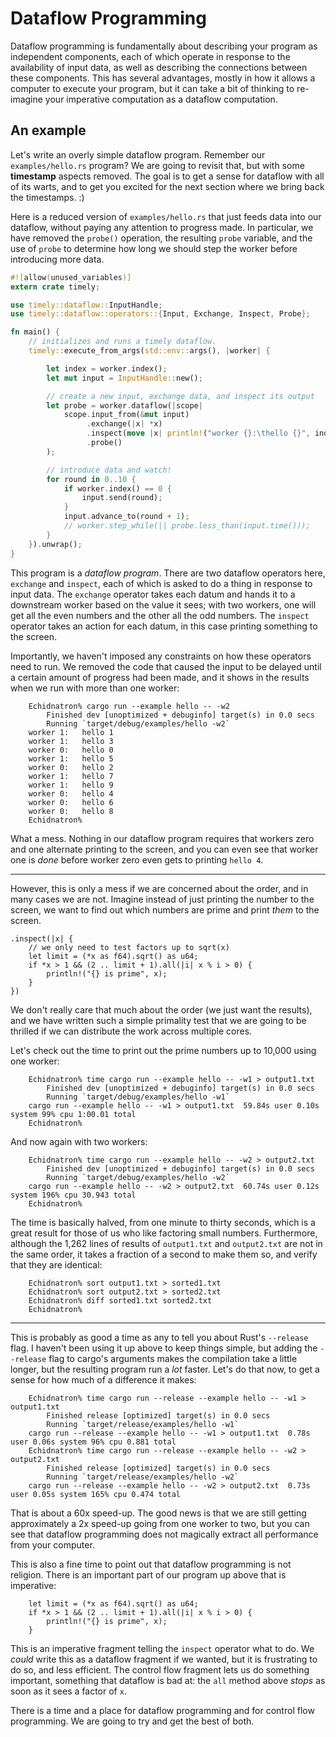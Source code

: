 # Dataflow Programming

Dataflow programming is fundamentally about describing your program as independent components, each of which operate in response to the availability of input data, as well as describing the connections between these components. This has several advantages, mostly in how it allows a computer to execute your program, but it can take a bit of thinking to re-imagine your imperative computation as a dataflow computation.

## An example

Let's write an overly simple dataflow program. Remember our `examples/hello.rs` program? We are going to revisit that, but with some **timestamp** aspects removed. The goal is to get a sense for dataflow with all of its warts, and to get you excited for the next section where we bring back the timestamps. :)

Here is a reduced version of `examples/hello.rs` that just feeds data into our dataflow, without paying any attention to progress made. In particular, we have removed the `probe()` operation, the resulting `probe` variable, and the use of `probe` to determine how long we should step the worker before introducing more data.

```rust
#![allow(unused_variables)]
extern crate timely;

use timely::dataflow::InputHandle;
use timely::dataflow::operators::{Input, Exchange, Inspect, Probe};

fn main() {
    // initializes and runs a timely dataflow.
    timely::execute_from_args(std::env::args(), |worker| {

        let index = worker.index();
        let mut input = InputHandle::new();

        // create a new input, exchange data, and inspect its output
        let probe = worker.dataflow(|scope|
            scope.input_from(&mut input)
                 .exchange(|x| *x)
                 .inspect(move |x| println!("worker {}:\thello {}", index, x))
                 .probe()
        );

        // introduce data and watch!
        for round in 0..10 {
            if worker.index() == 0 {
                input.send(round);
            }
            input.advance_to(round + 1);
            // worker.step_while(|| probe.less_than(input.time()));
        }
    }).unwrap();
}
```

This program is a *dataflow program*. There are two dataflow operators here, `exchange` and `inspect`, each of which is asked to do a thing in response to input data. The `exchange` operator takes each datum and hands it to a downstream worker based on the value it sees; with two workers, one will get all the even numbers and the other all the odd numbers. The `inspect` operator takes an action for each datum, in this case printing something to the screen.

Importantly, we haven't imposed any constraints on how these operators need to run. We removed the code that caused the input to be delayed until a certain amount of progress had been made, and it shows in the results when we run with more than one worker:

```ignore
    Echidnatron% cargo run --example hello -- -w2
        Finished dev [unoptimized + debuginfo] target(s) in 0.0 secs
        Running `target/debug/examples/hello -w2`
    worker 1:	hello 1
    worker 1:	hello 3
    worker 0:	hello 0
    worker 1:	hello 5
    worker 0:	hello 2
    worker 1:	hello 7
    worker 1:	hello 9
    worker 0:	hello 4
    worker 0:	hello 6
    worker 0:	hello 8
    Echidnatron%
```

What a mess. Nothing in our dataflow program requires that workers zero and one alternate printing to the screen, and you can even see that worker one is *done* before worker zero even gets to printing `hello 4`.

---

However, this is only a mess if we are concerned about the order, and in many cases we are not. Imagine instead of just printing the number to the screen, we want to find out which numbers are prime and print *them* to the screen.

```rust,ignore
.inspect(|x| {
    // we only need to test factors up to sqrt(x)
    let limit = (*x as f64).sqrt() as u64;
    if *x > 1 && (2 .. limit + 1).all(|i| x % i > 0) {
        println!("{} is prime", x);
    }
})
```

 We don't really care that much about the order (we just want the results), and we have written such a simple primality test that we are going to be thrilled if we can distribute the work across multiple cores.

 Let's check out the time to print out the prime numbers up to 10,000 using one worker:

```ignore
    Echidnatron% time cargo run --example hello -- -w1 > output1.txt
        Finished dev [unoptimized + debuginfo] target(s) in 0.0 secs
        Running `target/debug/examples/hello -w1`
    cargo run --example hello -- -w1 > output1.txt  59.84s user 0.10s system 99% cpu 1:00.01 total
    Echidnatron%
```

And now again with two workers:

```ignore
    Echidnatron% time cargo run --example hello -- -w2 > output2.txt
        Finished dev [unoptimized + debuginfo] target(s) in 0.0 secs
        Running `target/debug/examples/hello -w2`
    cargo run --example hello -- -w2 > output2.txt  60.74s user 0.12s system 196% cpu 30.943 total
    Echidnatron%
```

The time is basically halved, from one minute to thirty seconds, which is a great result for those of us who like factoring small numbers. Furthermore, although the 1,262 lines of results of `output1.txt` and `output2.txt` are not in the same order, it takes a fraction of a second to make them so, and verify that they are identical:

```ignore
    Echidnatron% sort output1.txt > sorted1.txt
    Echidnatron% sort output2.txt > sorted2.txt
    Echidnatron% diff sorted1.txt sorted2.txt
    Echidnatron%
```

---

This is probably as good a time as any to tell you about Rust's `--release` flag. I haven't been using it up above to keep things simple, but adding the `--release` flag to cargo's arguments makes the compilation take a little longer, but the resulting program run a *lot* faster. Let's do that now, to get a sense for how much of a difference it makes:

```ignore
    Echidnatron% time cargo run --release --example hello -- -w1 > output1.txt
        Finished release [optimized] target(s) in 0.0 secs
        Running `target/release/examples/hello -w1`
    cargo run --release --example hello -- -w1 > output1.txt  0.78s user 0.06s system 96% cpu 0.881 total
    Echidnatron% time cargo run --release --example hello -- -w2 > output2.txt
        Finished release [optimized] target(s) in 0.0 secs
        Running `target/release/examples/hello -w2`
    cargo run --release --example hello -- -w2 > output2.txt  0.73s user 0.05s system 165% cpu 0.474 total
```

That is about a 60x speed-up. The good news is that we are still getting approximately a 2x speed-up going from one worker to two, but you can see that dataflow programming does not magically extract all performance from your computer.

This is also a fine time to point out that dataflow programming is not religion. There is an important part of our program up above that is imperative:

```ignore, rust
    let limit = (*x as f64).sqrt() as u64;
    if *x > 1 && (2 .. limit + 1).all(|i| x % i > 0) {
        println!("{} is prime", x);
    }
```

This is an imperative fragment telling the `inspect` operator what to do. We *could* write this as a dataflow fragment if we wanted, but it is frustrating to do so, and less efficient. The control flow fragment lets us do something important, something that dataflow is bad at: the `all` method above *stops* as soon as it sees a factor of `x`.

There is a time and a place for dataflow programming and for control flow programming. We are going to try and get the best of both.
